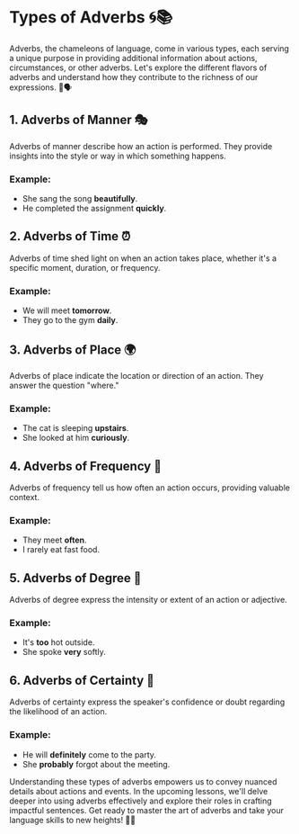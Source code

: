 # Types of Adverbs 🌀📚

Adverbs, the chameleons of language, come in various types, each serving a unique purpose in providing additional information about actions, circumstances, or other adverbs. Let's explore the different flavors of adverbs and understand how they contribute to the richness of our expressions. 🌈🗣️

## 1. Adverbs of Manner 🎭

Adverbs of manner describe how an action is performed. They provide insights into the style or way in which something happens.

### Example:

- She sang the song **beautifully**.
- He completed the assignment **quickly**.

## 2. Adverbs of Time ⏰

Adverbs of time shed light on when an action takes place, whether it's a specific moment, duration, or frequency.

### Example:

- We will meet **tomorrow**.
- They go to the gym **daily**.

## 3. Adverbs of Place 🌍

Adverbs of place indicate the location or direction of an action. They answer the question "where."

### Example:

- The cat is sleeping **upstairs**.
- She looked at him **curiously**.

## 4. Adverbs of Frequency 🔄

Adverbs of frequency tell us how often an action occurs, providing valuable context.

### Example:

- They meet **often**.
- I rarely eat fast food.

## 5. Adverbs of Degree 📏

Adverbs of degree express the intensity or extent of an action or adjective.

### Example:

- It's **too** hot outside.
- She spoke **very** softly.

## 6. Adverbs of Certainty 🤔

Adverbs of certainty express the speaker's confidence or doubt regarding the likelihood of an action.

### Example:

- He will **definitely** come to the party.
- She **probably** forgot about the meeting.

Understanding these types of adverbs empowers us to convey nuanced details about actions and events. In the upcoming lessons, we'll delve deeper into using adverbs effectively and explore their roles in crafting impactful sentences. Get ready to master the art of adverbs and take your language skills to new heights! 🚀📖
